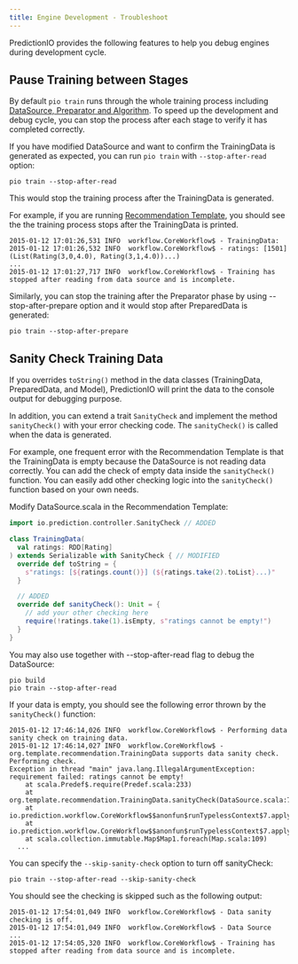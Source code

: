 ```yaml
---
title: Engine Development - Troubleshoot
---
```


PredictionIO provides the following features to help you debug engines during development cycle.

## Pause Training between Stages

By default `pio train` runs through the whole training process including [DataSource, Preparator and Algorithm](../../templates/recommendation/dase/). To speed up the development and debug cycle, you can stop the process after each stage to verify it has completed correctly. 

If you have modified DataSource and want to confirm the TrainingData is generated as expected, you can run `pio train` with `--stop-after-read` option:

```
pio train --stop-after-read
```

This would stop the training process after the TrainingData is generated.

For example, if you are running [Recommendation Template](../../templates/recommendation/quickstart/), you should see the the training process stops after the TrainingData is printed.

```
2015-01-12 17:01:26,531 INFO  workflow.CoreWorkflow$ - TrainingData:
2015-01-12 17:01:26,532 INFO  workflow.CoreWorkflow$ - ratings: [1501] (List(Rating(3,0,4.0), Rating(3,1,4.0))...)
...
2015-01-12 17:01:27,717 INFO  workflow.CoreWorkflow$ - Training has stopped after reading from data source and is incomplete.
```

Similarly, you can stop the training after the Preparator phase by using --stop-after-prepare option and it would stop after PreparedData is generated:

```
pio train --stop-after-prepare
```

##  Sanity Check Training Data

If you overrides `toString()` method in the data classes (TrainingData, PreparedData, and Model), PredictionIO will print the data to the console output for debugging purpose.

In addition, you can extend a trait `SanityCheck` and implement the method `sanityCheck()` with your error checking code. The `sanityCheck()` is called when the data is generated.

For example, one frequent error with the Recommendation Template is that the TrainingData is empty because the DataSource is not reading data correctly. You can add the check of empty data inside the `sanityCheck()` function. You can easily add other checking logic into the `sanityCheck()` function based on your own needs.

Modify DataSource.scala in the Recommendation Template:

```scala
import io.prediction.controller.SanityCheck // ADDED

class TrainingData(
  val ratings: RDD[Rating]
) extends Serializable with SanityCheck { // MODIFIED
  override def toString = {
    s"ratings: [${ratings.count()}] (${ratings.take(2).toList}...)"
  }

  // ADDED
  override def sanityCheck(): Unit = {
    // add your other checking here
    require(!ratings.take(1).isEmpty, s"ratings cannot be empty!")
  }
}
```

You may also use together with --stop-after-read flag to debug the DataSource:

```
pio build
pio train --stop-after-read
```

If your data is empty, you should see the following error thrown by the `sanityCheck()` function:

```
2015-01-12 17:46:14,026 INFO  workflow.CoreWorkflow$ - Performing data sanity check on training data.
2015-01-12 17:46:14,027 INFO  workflow.CoreWorkflow$ - org.template.recommendation.TrainingData supports data sanity check. Performing check.
Exception in thread "main" java.lang.IllegalArgumentException: requirement failed: ratings cannot be empty!
	at scala.Predef$.require(Predef.scala:233)
	at org.template.recommendation.TrainingData.sanityCheck(DataSource.scala:73)
	at io.prediction.workflow.CoreWorkflow$$anonfun$runTypelessContext$7.apply(Workflow.scala:474)
	at io.prediction.workflow.CoreWorkflow$$anonfun$runTypelessContext$7.apply(Workflow.scala:465)
	at scala.collection.immutable.Map$Map1.foreach(Map.scala:109)
  ...
```

You can specify the `--skip-sanity-check` option to turn off sanityCheck:

```
pio train --stop-after-read --skip-sanity-check
```

You should see the checking is skipped such as the following output:

```
2015-01-12 17:54:01,049 INFO  workflow.CoreWorkflow$ - Data sanity checking is off.
2015-01-12 17:54:01,049 INFO  workflow.CoreWorkflow$ - Data Source
...
2015-01-12 17:54:05,320 INFO  workflow.CoreWorkflow$ - Training has stopped after reading from data source and is incomplete.
```
